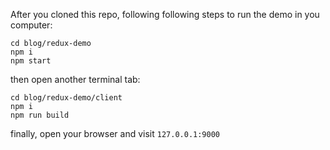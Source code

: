After you cloned this repo, following following steps to run the demo in you computer:

```
cd blog/redux-demo
npm i
npm start
```

then open another terminal tab:

```
cd blog/redux-demo/client
npm i
npm run build
```

finally, open your browser and visit `127.0.0.1:9000`